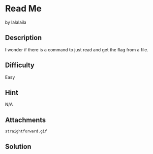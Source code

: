# Read Me
by lalalaila

## Description
I wonder if there is a command to just read and get the flag from a file.

## Difficulty
Easy

## Hint
N/A

## Attachments
`straightforward.gif`

## Solution